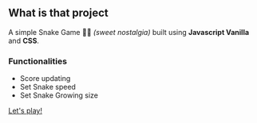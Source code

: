 ## What is that project

A simple Snake Game 🐍🍎 *(sweet nostalgia)* built using **Javascript Vanilla** and **CSS**.

### Functionalities
* Score updating
* Set Snake speed
* Set Snake Growing size

[Let's play!](https://gwladys-g.github.io/my-snake-game/)
